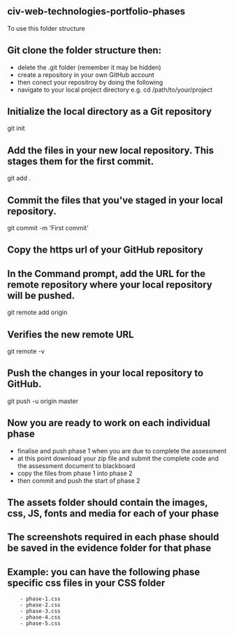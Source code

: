## civ-web-technologies-portfolio-phases
To use this folder structure 

## Git clone the folder structure then:
- delete the .git folder (remember it may be hidden)
- create a repository in your own GitHub account
- then conect your repositroy by doing the following
- navigate to your local project directory e.g. cd /path/to/your/project


## Initialize the local directory as a Git repository
git init

## Add the files in your new local repository. This stages them for the first commit.
git add .

## Commit the files that you've staged in your local repository.
git commit -m 'First commit'

## Copy the https url of your GitHub repository
## In the Command prompt, add the URL for the remote repository where your local repository will be pushed.
git remote add origin <remote repository URL>

## Verifies the new remote URL
git remote -v

## Push the changes in your local repository to GitHub.
git push -u origin master

## Now you are ready to work on each individual phase
- finalise and push phase 1 when you are due to complete the assessment
- at this point download your zip file and submit the complete code and the assessment document to blackboard
- copy the files from phase 1 into phase 2
- then commit and push the start of phase 2

## The assets folder should contain the images, css, JS, fonts and media for each of your phase

## The screenshots required in each phase should be saved in the evidence folder for that phase

## Example: you can have the following phase specific css files in your CSS folder
        - phase-1.css
        - phase-2.css
        - phase-3.css
        - phase-4.css
        - phase-5.css